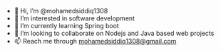 - 👋 Hi, I’m @mohamedsiddiq1308
- 👀 I’m interested in software development
- 🌱 I’m currently learning Spring boot
- 💞️ I’m looking to collaborate on Nodejs and Java based web projects
- 📫 Reach me through mohamedsiddiq1308@gmail.com

<!---
mohamedsiddiq1308/mohamedsiddiq1308 is a ✨ special ✨ repository because its `README.md` (this file) appears on your GitHub profile.
You can click the Preview link to take a look at your changes.
--->
